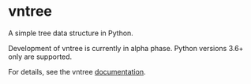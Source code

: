 # vntree
A simple tree data structure in Python.

Development of vntree is currently in alpha phase. Python versions 3.6+ only are supported.

For details, see the vntree [documentation](https://qwilka.github.io/vn-tree/).
